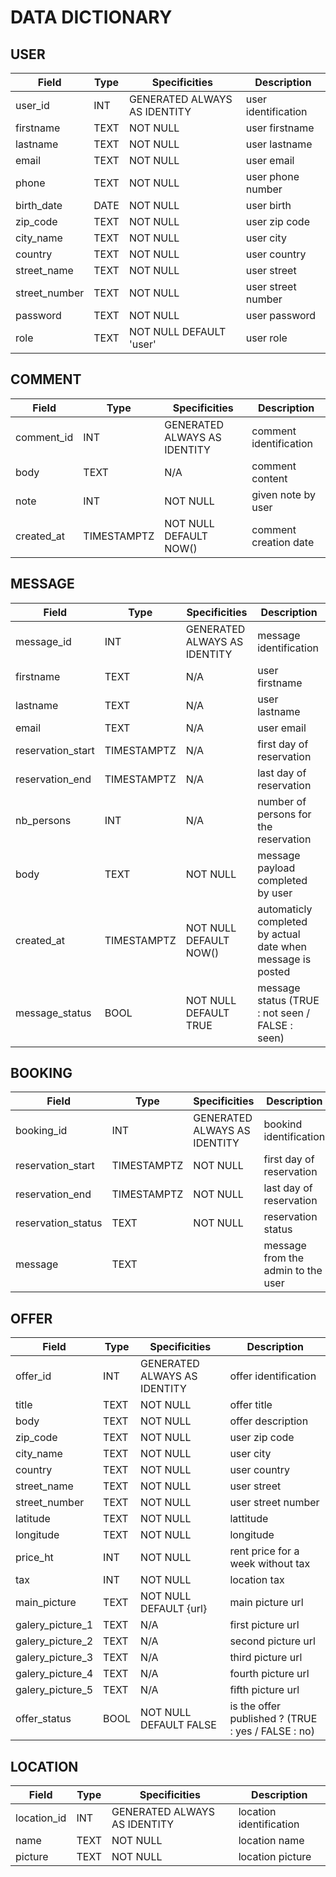 # DATA DICTIONARY

## USER

|Field|Type|Specificities|Description|
|---|---|---|---|
|user_id|INT|GENERATED ALWAYS AS IDENTITY|user identification|
|firstname|TEXT|NOT NULL| user firstname|
|lastname|TEXT| NOT NULL|user lastname|
|email|TEXT| NOT NULL|user email|
|phone|TEXT| NOT NULL|user phone number|
|birth_date| DATE |NOT NULL|user birth|
|zip_code|TEXT |NOT NULL| user zip code|
|city_name|TEXT|NOT NULL| user city|
|country|TEXT|NOT NULL| user country|
|street_name|TEXT|NOT NULL|user street|
|street_number|TEXT|NOT NULL|user street number|
|password|TEXT|NOT NULL| user password|
|role|TEXT|NOT NULL DEFAULT 'user'|user role|

## COMMENT

|Field|Type|Specificities|Description|
|---|---|---|---|
|comment_id|INT|GENERATED ALWAYS AS IDENTITY|comment identification
|body|TEXT|N/A|comment content
|note|INT|NOT NULL|given note by user
|created_at|TIMESTAMPTZ|NOT NULL DEFAULT NOW()|comment creation date

## MESSAGE

|Field|Type|Specificities|Description|
|---|---|---|---|
|message_id|INT|GENERATED ALWAYS AS IDENTITY|message identification
|firstname|TEXT|N/A|user firstname
|lastname|TEXT|N/A|user lastname
|email|TEXT|N/A|user email
|reservation_start|TIMESTAMPTZ|N/A|first day of reservation
|reservation_end|TIMESTAMPTZ|N/A|last day of reservation
|nb_persons|INT|N/A|number of persons for the reservation
|body|TEXT|NOT NULL|message payload completed by user
|created_at|TIMESTAMPTZ|NOT NULL DEFAULT NOW()|automaticly completed by actual date when message is posted
|message_status|BOOL|NOT NULL DEFAULT TRUE|message status (TRUE : not seen / FALSE : seen)

## BOOKING

|Field|Type|Specificities|Description|
|---|---|---|---|
|booking_id|INT|GENERATED ALWAYS AS IDENTITY| bookind identification|
|reservation_start|TIMESTAMPTZ|NOT NULL| first day of reservation|
|reservation_end|TIMESTAMPTZ|NOT NULL| last day of reservation|
|reservation_status|TEXT|NOT NULL| reservation status|
|message|TEXT|| message from the admin to the user|

## OFFER

|Field|Type|Specificities|Description|
|---|---|---|---|
|offer_id|INT|GENERATED ALWAYS AS IDENTITY|offer identification
|title|TEXT|NOT NULL|offer title
|body|TEXT|NOT NULL|offer description
|zip_code|TEXT |NOT NULL| user zip code|
|city_name|TEXT|NOT NULL| user city|
|country|TEXT|NOT NULL| user country|
|street_name|TEXT|NOT NULL|user street|
|street_number|TEXT|NOT NULL|user street number|
|latitude|TEXT|NOT NULL|lattitude
|longitude|TEXT|NOT NULL|longitude
|price_ht|INT|NOT NULL|rent price for a week without tax
|tax|INT|NOT NULL|location tax
|main_picture|TEXT|NOT NULL DEFAULT {url}|main picture url|
|galery_picture_1|TEXT|N/A|first picture url|
|galery_picture_2|TEXT|N/A|second picture url|
|galery_picture_3|TEXT|N/A|third picture url|
|galery_picture_4|TEXT|N/A|fourth picture url|
|galery_picture_5|TEXT|N/A|fifth picture url|
|offer_status|BOOL|NOT NULL DEFAULT FALSE|is the offer published ? (TRUE : yes / FALSE : no)|

## LOCATION

|Field|Type|Specificities|Description|
|---|---|---|---|
|location_id|INT|GENERATED ALWAYS AS IDENTITY|location identification
|name|TEXT|NOT NULL|location name
|picture|TEXT|NOT NULL|location picture
